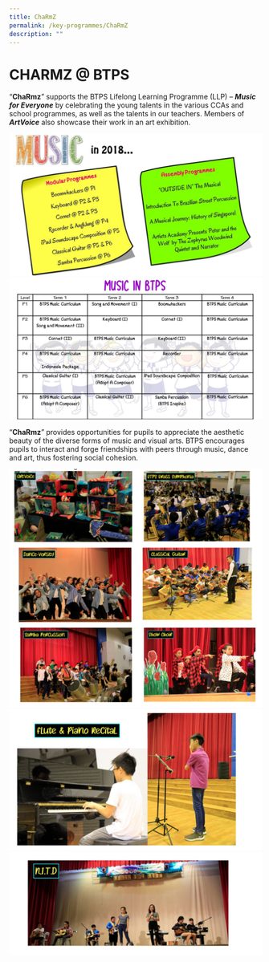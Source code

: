 ```yaml
---
title: ChaRmZ
permalink: /key-programmes/ChaRmZ
description: ""
---
```

# CHARMZ @ BTPS

“**ChaRmz**” supports the BTPS Lifelong Learning Programme (LLP) – ***Music for Everyone*** by celebrating the young talents in the various CCAs and school programmes, as well as the talents in our teachers. Members of ***ArtVoice***  also showcase their work in an art exhibition.

![](/images/music%20in%202018.jpeg)
![](/images/music%20in%20btps.jpeg)

“**ChaRmz**” provides opportunities for pupils to appreciate the aesthetic beauty of the diverse forms of music and visual arts. BTPS encourages pupils to interact and forge friendships with peers through music, dance and art, thus fostering social cohesion.

![](/images/charmz%201.png)
![](/images/charmz%202.png)
![](/images/charmz%203.png)
